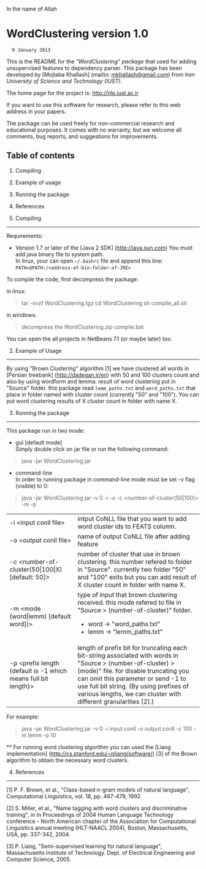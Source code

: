 In the name of Allah

WordClustering version 1.0
===================
      9 January 2013

This is the README for the *"WordClustering" package* that used for adding 
unsupervised features to dependency parser. This package has been developed by 
[Mojtaba Khallash] (mailto: mkhallash@gmail.com) from _Iran University of Science and 
Technology (IUST)_.

The home page for the project is:
  http://nlp.iust.ac.ir
	
If you want to use this software for research, please refer to this web address 
in your papers.

The package can be used freely for non-commercial research and educational 
purposes. It comes with no  warranty, but we welcome all comments, bug reports, 
and suggestions for improvements.

Table of contents
------------------

1. Compiling
2. Example of usage
3. Running the package
4. References

1. Compiling
----------------

Requirements:
* Version 1.7 or later of the [Java 2 SDK] (http://java.sun.com)
You must add java binary file to system path. <br/>In linux, your
can open `~/.bashrc` file and append this line:
`PATH=$PATH:/<address-of-bin-folder-of-JRE>`

To compile the code, first decompress the package:

in linux:
> tar -xvzf WordClustering.tgz
> cd WordClustering
> sh compile_all.sh

in windows:
> decompress the WordClustering.zip
> compile.bat

You can open the all projects in NetBeans 7.1 (or maybe later) too.

2. Example of Usage
---------------------

By using "Brown Clustering" algorithm [1] we have clustered all words in [Persian 
treebank] (http://dadegan.ir/en) with 50 and 100 clusters count and also by using 
wordform and lemma. result of word clustering put in "Source" folder. this 
package read `lemm_paths.txt` and `word_paths.txt` that place in folder named 
with cluster count (currently "50" and "100"). You can put word clustering 
results of X cluster count in folder with name X.

3. Running the package
-------------------------

This package run in two mode: 

* gui [default mode]<br/>
Simply double click on jar file or run the following command:

> java -jar WordClustering.jar

* command-line<br/>
In order to running package in command-line mode must be set -v flag (visible) 
to 0:

> java -jar WordClustering.jar -v 0 -i <input-file> -o <output-file> -c <number-of-cluster(50|100)> -m <mode> -p <prefix-length> 

<table>
<tr><td>-i &lt;input conll file&gt;</td><td>intput CoNLL file that you want to add word cluster ids to FEATS column.</td></tr>
<tr><td>-o &lt;output conll file&gt;</td><td>name of output CoNLL file after adding feature</td></tr>
<tr><td>-c &lt;number-of-cluster(50|100|X) [default: 50]&gt;</td><td>number of cluster that use in brown clustering. this number refered to folder in "Source". currently two folder "50" and "100" exits but you can add result of X cluster count in folder with name X.</td></tr>
<tr><td>-m &lt;mode (word|lemm) [default word])&gt;</td><td>type of input that brown clustering received. this mode refered to file in "Source > (number-of-cluster)" folder.<br/>
        <ul>
          <li>word -> "word_paths.txt"</li>
          <li>lemm -> "lemm_paths.txt"</li>
        </ul>
</td></tr>
<tr><td>-p &lt;prefix length (default is -1 which means full bit length)&gt;</td><td>
length of prefix bit for truncating each bit-string associated with words in "Source > (number-of-cluster) > (mode)" file. for disable truncating you can omit this parameter or send -1 to use full bit string.
(By using prefixes of various lengths, we can cluster with different granularities [2].)
</td></tr>
</table>


For example:

> java -jar WordClustering.jar -v 0 -i input.conll -o output.conll -c 100 -m lemm -p 10

** For running word clustering algorithm you can used the [Liang implementation] (http://cs.stanford.edu/~pliang/software/) [3] 
   of  the Brown algorithm to obtain the necessary word clusters.

4. References
------------
[1]	P. F. Brown, et al., "Class-based n-gram models of natural language", 
Computational Linguistics, vol. 18, pp. 467-479, 1992.

[2]	S. Miller, et al., "Name tagging with word clusters and discriminative training", 
in In Proceedings of 2004 Human Language Technology conference - North American chapter 
of the Association for Computational Linguistics annual meeting (HLT-NAACL 2004), Boston, 
Massachusetts,  USA, pp. 337-342, 2004.
	
[3]	P. Liang, "Semi-supervised learning for natural language", Massachusetts 
Institute of Technology. Dept. of Electrical Engineering and Computer Science, 2005.
